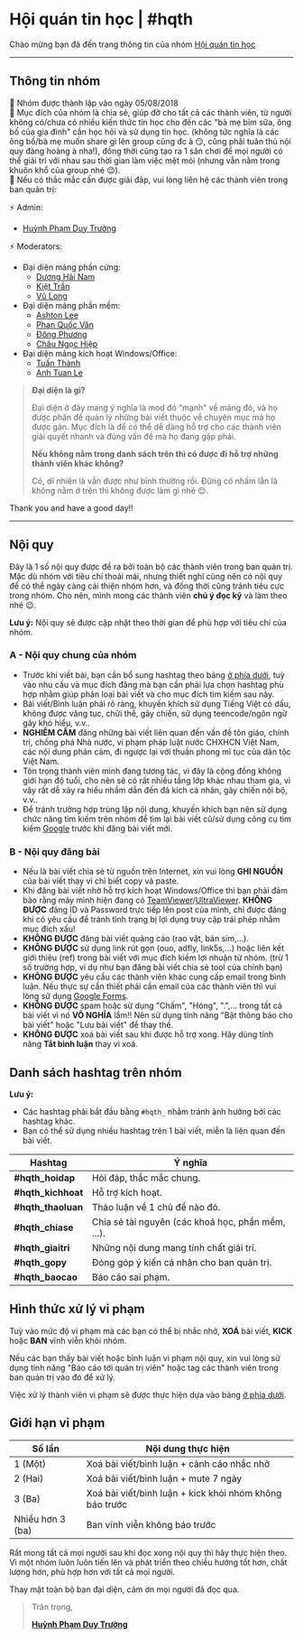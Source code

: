 # Hội quán tin học \| \#hqth

Chào mừng bạn đã đến trang thông tin của nhóm [Hội quán tin học](https://fb.com/groups/hoiquantinhoc/)

---

## Thông tin nhóm

:small_orange_diamond: Nhóm được thành lập vào ngày 05/08/2018  
:small_orange_diamond: Mục đích của nhóm là chia sẻ, giúp đỡ cho tất cả các thành viên, từ người không có/chưa có nhiều kiến thức tin học cho đến các "bà mẹ bỉm sữa, ông bố của gia đình" cần học hỏi và sử dụng tin học. (không tức nghĩa là các ông bố/bà mẹ muốn share gì lên group cũng đc à :smirk:, cũng phải tuân thủ nội quy đàng hoàng à nha!), đồng thời cũng tạo ra 1 sân chơi để mọi người có thể giải trí với nhau sau thời gian làm việc mệt mỏi (nhưng vẫn nằm trong khuôn khổ của group nhé :wink:).  
:small_orange_diamond: Nếu có thắc mắc cần được giải đáp, vui lòng liên hệ các thành viên trong ban quản trị:

:zap: Admin\:  

* [Huỳnh Phạm Duy Trường](https://www.facebook.com/100003406471977)

:zap: Moderators\:

* Đại diện mảng phần cứng\:
  * [Dương Hải Nam](https://www.facebook.com/duonghai.nam.1980)
  * [Kiệt Trần](https://www.facebook.com/kiettran.a7)
  * [Vũ Long](https://www.facebook.com/socbay66)
* Đại diện mảng phần mềm\:
  * [Ashton Lee](https://www.facebook.com/AshtonLee.IT)
  * [Phan Quốc Văn](https://www.facebook.com/phanquocvan)
  * [Đông Phương](https://www.facebook.com/dongphuong2102)
  * [Châu Ngọc Hiệp](https://www.facebook.com/hiepchau96)
* Đại diện mảng kích hoạt Windows/Office\:
  * [Tuấn Thành](https://www.facebook.com/tuanthanh1502)
  * [Anh Tuan Le](https://www.facebook.com/anhtuanle.ktc)

> **Đại diện là gì?**
>
> Đại diện ở đây mang ý nghĩa là mod đó "mạnh" về mảng đó, và họ được phân để quản lý những bài viết thuộc về chuyên mục mà họ được gán. Mục đích là để có thể dễ dàng hỗ trợ cho các thành viên giải quyết nhanh và đúng vấn đề mà họ đang gặp phải.
>
> **Nếu không nằm trong danh sách trên thì có được đi hỗ trợ những thành viên khác không?**
>
> Có, dĩ nhiên là vẫn được như bình thường rồi. Đừng có nhầm lẫn là không nằm ở trên thì không được làm gì nhé :wink:.

Thank you and have a good day!!

---

## Nội quy

Đây là 1 số nội quy được đề ra bởi toàn bộ các thành viên trong ban quản trị. Mặc dù nhóm với tiêu chí thoải mái, nhưng thiết nghĩ cũng nên có nội quy để có thể ngày càng cải thiện nhóm hơn, và đồng thời cũng tránh tiêu cực trong nhóm. Cho nên, mình mong các thành viên **chú ý đọc kỹ** và làm theo nhé :wink:.

**Lưu ý:** Nội quy sẽ được cập nhật theo thời gian để phù hợp với tiêu chí của nhóm.

### A - Nội quy chung của nhóm

* Trước khi viết bài, bạn cần bổ sung hashtag theo bảng [ở phía dưới](#danh-sách-hashtag-trên-nhóm), tuỳ vào nhu cầu và mục đích đăng mà bạn cần phải lựa chọn hashtag phù hợp nhằm giúp phân loại bài viết và cho mục đích tìm kiếm sau này.
* Bài viết/Bình luận phải rõ ràng, khuyến khích sử dụng Tiếng Việt có dấu, không được văng tục, chửi thề, gây chiến, sử dụng teencode/ngôn ngữ gây khó hiểu, v.v..
* **NGHIÊM CẤM** đăng những bài viết liên quan đến vấn đề tôn giáo, chính trị, chống phá Nhà nước, vi phạm pháp luật nước CHXHCN Việt Nam, các nội dung phản cảm, đi ngược lại với thuần phong mĩ tục của dân tộc Việt Nam.
* Tôn trọng thành viên mình đang tương tác, vì đây là cộng đồng không giới hạn độ tuổi, cho nên sẽ có rất nhiều tầng lớp khác nhau tham gia, vì vậy rất dễ xảy ra hiểu nhầm dẫn đến đả kích cá nhân, gây chiến nội bộ, v.v..
* Để tránh trường hợp trùng lặp nội dung, khuyến khích bạn nên sử dụng chức năng tìm kiếm trên nhóm để tìm lại bài viết cũ/sử dụng công cụ tìm kiếm [Google](https://www.google.com/) trước khi đăng bài viết mới.

### B - Nội quy đăng bài

* Nếu là bài viết chia sẻ từ nguồn trên Internet, xin vui lòng **GHI NGUỒN** của bài viết thay vì chỉ biết copy và paste.
* Khi đăng bài viết nhờ hỗ trợ kích hoạt Windows/Office thì bạn phải đảm bảo rằng máy mình hiện đang có [TeamViewer](https://www.teamviewer.com/en/products/teamviewer/)/[UltraViewer](https://ultraviewer.net/en/download.html). **KHÔNG ĐƯỢC** đăng ID và Password trực tiếp lên post của mình, chỉ được đăng khi có yêu cầu để tránh tình trạng bị lợi dụng truy cập trái phép nhằm mục đích xấu!
* **KHÔNG ĐƯỢC** đăng bài viết quảng cáo (rao vặt, bán sim,...).
* **KHÔNG ĐƯỢC** sử dụng link rút gọn (ouo, adfly, link5s,...) hoặc liên kết giới thiệu (ref) trong bài viết với mục đích kiếm lợi nhuận từ nhóm. (trừ 1 số trường hợp, ví dụ như bạn đăng bài viết chia sẻ tool của chính bạn)
* **KHÔNG ĐƯỢC** yêu cầu các thành viên khác cung cấp email trong bình luận. Nếu thực sự cần thiết phải cần email của các thành viên thì vui lòng sử dụng [Google Forms](https://docs.google.com/forms).
* **KHÔNG ĐƯỢC** spam hoặc sử dụng "Chấm", "Hóng", ".",... trong tất cả bài viết vì nó **VÔ NGHĨA** lắm!! Nên sử dụng tính năng "Bật thông báo cho bài viết" hoặc "Lưu bài viết" để thay thế.
* **KHÔNG ĐƯỢC** xoá bài viết sau khi được hỗ trợ xong. Hãy dùng tính năng **Tắt bình luận** thay vì xoá.

## Danh sách hashtag trên nhóm

**Lưu ý:**

* Các hashtag phải bắt đầu bằng `#hqth_` nhằm tránh ảnh hưởng bởi các hashtag khác.
* Bạn có thể sử dụng nhiều hashtag trên 1 bài viết, miễn là liên quan đến bài viết.

Hashtag | Ý nghĩa
------- | -------
 **#hqth_hoidap** | Hỏi đáp, thắc mắc chung.
 **#hqth_kichhoat** | Hỗ trợ kích hoạt.
 **#hqth_thaoluan** | Thảo luận về 1 chủ đề nào đó.
 **#hqth_chiase** | Chia sẻ tài nguyên (các khoá học, phần mềm, ...).
 **#hqth_giaitri** | Những nội dung mang tính chất giải trí.
 **#hqth_gopy** | Đóng góp ý kiến cá nhân cho ban quản trị.
 **#hqth_baocao** | Báo cáo sai phạm.

## Hình thức xử lý vi phạm

Tuỳ vào mức độ vi phạm mà các bạn có thể bị nhắc nhở, **XOÁ** bài viết, **KICK** hoặc **BAN** vĩnh viễn khỏi nhóm.

Nếu các bạn thấy bài viết hoặc bình luận vi phạm nội quy, xin vui lòng sử dụng tính năng "Báo cáo tới quản trị viên" hoặc tag các thành viên trong ban quản trị vào đó để xử lý.

Việc xử lý thành viên vi phạm sẽ được thực hiện dựa vào bảng [ở phía dưới](#giới-hạn-vi-phạm).

## Giới hạn vi phạm

Số lần | Nội dung thực hiện
-------|-------------------
1 (Một) | Xoá bài viết/bình luận + cảnh cáo nhắc nhở
2 (Hai) | Xoá bài viết/bình luận + mute 7 ngày
3 (Ba) | Xoá bài viết/bình luận + kick khỏi nhóm không báo trước
Nhiều hơn 3 (ba) | Ban vĩnh viễn không báo trước

Rất mong tất cả mọi người sau khi đọc xong nội quy thì hãy thực hiện theo. Vì một nhóm luôn luôn tiến lên và phát triển theo chiều hướng tốt hơn, chất lượng hơn, phù hợp hơn với tất cả mọi người.

Thay mặt toàn bộ ban đại diện, cảm ơn mọi người đã đọc qua.

> Trân trọng,  
>  
> **[Huỳnh Phạm Duy Trường](https://www.facebook.com/100003406471977)**